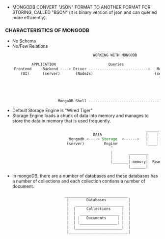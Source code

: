- MONGODB CONVERT "JSON" FORMAT TO ANOTHER FORMAT FOR STORING, CALLED "BSON" (it is binary version of json and 
  can queried more efficiently).

### CHARACTERISTICS OF MONGODB ###
 - No Schema
 - No/Few Relations

```js
                                        WORKING WITH MONGODB
                                                                                                        ______    
            APPLICATION                        Queries                          DATA                    |    |
    Frontend     Backend ----> Driver --------------------------->   Mongodb <----> Storage  <------>   |    |
       (UI)      (server)       (NodeJs)                            (server)         Engine             |____|
                                                                      ^     Communication     File/Data  
                                                                      |                         Access
                                                                      |
                                                                      |
                                                                      |
                        MongoDB Shell ---------------------------------
```
- Default Storage Engine is "Wired Tiger"
- Storage Engine loads a chunk of data into memory and manages to store the data in memory that is used frequently.



```js
                                                                ______
                                        DATA                    |    |
                             Mongodb <----> Storage  <------>   |    |  Read + Write Data in Files (slow)
                            (server)         Engine             |____|
                                                ^
                                                |       _________
                                                |       |       |
                                                |_______| memory|  Read + Write Data in Memory(fast)
                                                        |_______|
```
- In mongoDB, there are a number of databases and these databases has a number of collections and each collection contians a number of document.

```js
                           _____________________________
                            |        Databases          |
                            |   ______________________  |
                            |  |     Collections     |  |
                            |  |  __________________ |  |
                            |  | |   Documents     | |  |
                            |  | |_________________| |  |
                            |  |_____________________|  |
                            |___________________________|
```